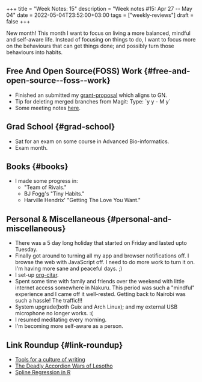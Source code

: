 +++
title = "Week Notes: 15"
description = "Week notes #15: Apr 27 -- May 04"
date = 2022-05-04T23:52:00+03:00
tags = ["weekly-reviews"]
draft = false
+++

New month! This month I want to focus on living a
more balanced, mindful and self-aware
life. Instead of focusing on things to do, I want
to focus more on the behaviours that can get
things done; and possibly turn those behaviours
into habits.


## Free And Open Source(FOSS) Work {#free-and-open-source--foss--work}

-   Finished an submitted my [grant-proposal](https://github.com/BonfaceKilz/dissertation/blob/main/grant-proposal/grant-proposal.org) which
    aligns to GN.
-   Tip for deleting merged branches from Magit:
    Type: \`y y - M y\`
-   Some meeting notes [here](https://issues.genenetwork.org/issues/edit-metadata-bugs.html).


## Grad School {#grad-school}

-   Sat for an exam on some course in Advanced
    Bio-informatics.
-   Exam month.


## Books {#books}

-   I made some progress in:
    -   "Team of Rivals."
    -   BJ Fogg's "Tiny Habits."
    -   Harville Hendrix' "Getting The Love You Want."


## Personal &amp; Miscellaneous {#personal-and-miscellaneous}

-   There was a 5 day long holiday that started on
    Friday and lasted upto Tuesday.
-   Finally got around to turning all my app and
    browser notifications off. I browse the web with
    JavaScript off. I need to do more work to turn
    it on. I'm having more sane and peaceful days. ;)
-   I set-up [org-citar](https://github.com/bdarcus/citar).
-   Spent some time with family and friends over the
    weekend with little internet access somewhere in
    Nakuru. This period was such a "mindful"
    experience and I came off it
    well-rested. Getting back to Nairobi was such a
    hassle! The traffic!!!
-   System upgrade(both Guix and Arch Linux); and my
    external USB microphone no longer works. :(
-   I resumed meditating every morning.
-   I'm becoming more self-aware as a person.


## Link Roundup {#link-roundup}

-   [Tools for a culture of writing](https://news.ycombinator.com/item?id=31163877)
-   [The Deadly Accordion Wars of Lesotho](https://www.bbc.com/news/world-africa-61097386)
-   [Spline Regression in R](https://medium.com/analytics-vidhya/spline-regression-in-r-960ca82aa62c#:~:text=Spline%20is%20a%20special%20function,%2Ddimensional%20or%20multi%2Ddimensional)
